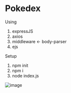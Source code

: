 # Pokedex
Using
  1. expressJS
  2. axios
  3. middleware <- body-parser
  4. ejs

Setup
  1. npm init
  2. npm i
  3. node index.js
     
![image](https://github.com/Supasan27/Pokedex/assets/114135964/32c236a7-6297-4bfc-bcba-d78051174922)
